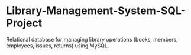 # Library-Management-System-SQL-Project
Relational database for managing library operations (books, members, employees, issues, returns) using MySQL.
